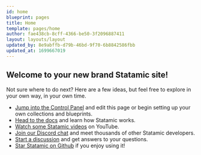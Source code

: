 ```yaml
---
id: home
blueprint: pages
title: Home
template: pages/home
author: fae438cb-8cff-4366-be50-3f2096887411
layout: layouts/layout
updated_by: 8e9abffb-d79b-46bd-9f70-6b8842586fbb
updated_at: 1699667019
---
```

## Welcome to your new brand Statamic site!

Not sure where to do next? Here are a few ideas, but feel free to explore in your own way, in your own time.

- [Jump into the Control Panel](/cp) and edit this page or begin setting up your own collections and blueprints.
- [Head to the docs](https://statamic.dev) and learn how Statamic works.
- [Watch some Statamic videos](https://youtube.com/statamic) on YouTube.
- [Join our Discord chat](https://statamic.com/discord) and meet thousands of other Statamic developers.
- [Start a discussion](https://github.com/statamic/cms/discussions) and get answers to your questions.
- [Star Statamic on Github](https://github.com/statamic/cms) if you enjoy using it!